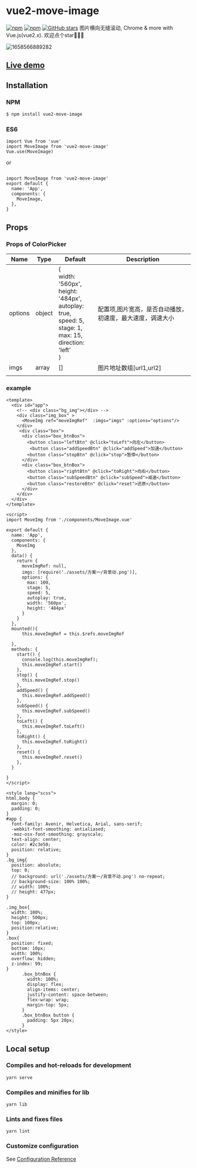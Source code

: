 # vue2-move-image

[![npm](https://img.shields.io/npm/v/vue2-move-image.svg)](https://www.npmjs.com/package/vue2-move-image)
[![npm](https://img.shields.io/npm/dt/vue2-move-image.svg)](https://www.npmjs.com/package/vue2-move-image)
[![GitHub stars](https://img.shields.io/github/stars/CNLHB/vue2-move-image.svg?style=social&label=Stars&style=for-the-badge)](https://github.com/CNLHB/vue2-move-image/stargazers)
图片横向无缝滚动, Chrome & more with Vue.js(vue2.x).
欢迎点个star🎉🎉🎉

![1658566889282](image/README/1658566889282.png)

## [Live demo](https://cnlhb.github.io/vue2-move-image/build/index.html)

## Installation

### NPM

```bash
$ npm install vue2-move-image
```

### ES6

```
import Vue from 'vue'
import MoveImage from 'vue2-move-image'
Vue.use(MoveImage)

```

or

```

import MoveImage from 'vue2-move-image'
export default {
  name: 'App',
  components: {
    MoveImage,
  },
}

```

## Props

### Props of ColorPicker

| Name    | Type   | Default                                                                                                                                     | Description                                               |
| ------- | ------ | ------------------------------------------------------------------------------------------------------------------------------------------- | --------------------------------------------------------- |
| options | object | {<br />width: '560px',<br />height: '484px',<br />autoplay: true,<br />speed: 5,<br />stage: 1,<br />max: 15,<br />direction: 'left'<br />} | 配置项,图片宽高，是否自动播放，初速度，最大速度，调速大小 |
| imgs    | array  | []                                                                                                                                          | 图片地址数组[url1,url2]                                   |
|         |        |                                                                                                                                             |                                                           |

### example

```vue
<template>
  <div id="app">
    <!-- <div class="bg_img"></div> -->
    <div class="img_box" >
      <MoveImg ref="moveImgRef"  :imgs="imgs" :options="options"/>
    </div>
     <div class="box">
      <div class="box_btnBox">
        <button class="leftBtn" @click="toLeft">向左</button>
         <button class="addSpeedBtn" @click="addSpeed">加速</button>
        <button class="stopBtn" @click="stop">暂停</button>
      </div>
      <div class="box_btnBox">
        <button class="rightBtn" @click="toRight">向右</button>
        <button class="subSpeedBtn" @click="subSpeed">减速</button>
        <button class="restoreBtn" @click="reset">还原</button>
      </div>
    </div>
  </div>
</template>

<script>
import MoveImg from './components/MoveImage.vue'

export default {
  name: 'App',
  components: {
    MoveImg
  },
  data() {
    return {
      moveImgRef: null,
      imgs: [require('./assets/方案一/背景动.png')],
      options: {
        max: 100,
        stage: 5,
        speed: 5,
        autoplay: true,
        width: '560px',
        height: '484px'
      }
    }
  },
  mounted(){
      this.moveImgRef = this.$refs.moveImgRef

  },
  methods: {
    start() {
      console.log(this.moveImgRef);
      this.moveImgRef.start()
    },
    stop() {
      this.moveImgRef.stop()
    },
    addSpeed() {
      this.moveImgRef.addSpeed()
    },
    subSpeed() {
      this.moveImgRef.subSpeed()
    },
    toLeft() {
      this.moveImgRef.toLeft()
    },
    toRight() {
      this.moveImgRef.toRight()
    },
    reset() {
      this.moveImgRef.reset()
    },
  }
  
}
</script>

<style lang="scss">
html,body {
  margin: 0;
  padding: 0;
}
#app {
  font-family: Avenir, Helvetica, Arial, sans-serif;
  -webkit-font-smoothing: antialiased;
  -moz-osx-font-smoothing: grayscale;
  text-align: center;
  color: #2c3e50;
  position: relative;
}
.bg_img{
  position: absolute;
  top: 0;
  // background: url('./assets/方案一/背景不动.png') no-repeat;
  // background-size: 100% 100%;
  // width: 100%;
  // height: 477px;
}

.img_box{
  width: 100%;
  height: 500px;
  top: 100px;
  position:relative;
}
.box{
  position: fixed;
  bottom: 10px;
  width: 100%;
  overflow: hidden;
  z-index: 99;
}
      .box_btnBox {
        width: 100%;
        display: flex;
        align-items: center;
        justify-content: space-between;
        flex-wrap: wrap;
        margin-top: 5px;
      }
      .box_btnBox button {
        padding: 5px 20px;
      }
</style>

```

## Local setup

### Compiles and hot-reloads for development

```
yarn serve
```

### Compiles and minifies for lib

```
yarn lib
```

### Lints and fixes files

```
yarn lint
```

### Customize configuration

See [Configuration Reference](https://cli.vuejs.org/config/)
